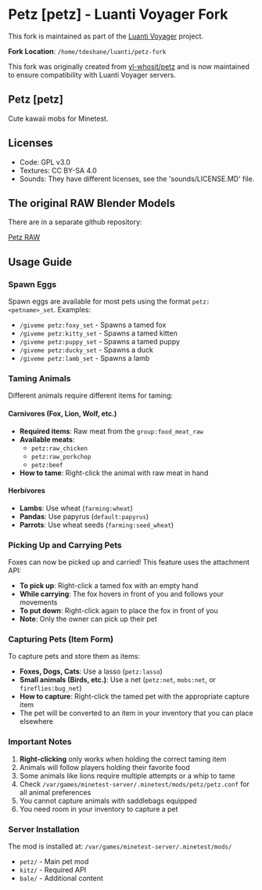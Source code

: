 # Petz [petz] - Luanti Voyager Fork

This fork is maintained as part of the [Luanti Voyager](https://github.com/toddllm/luanti-voyager) project.

**Fork Location**: `/home/tdeshane/luanti/petz-fork`

This fork was originally created from [yl-whosit/petz](https://github.com/yl-whosit/petz) and is now maintained to ensure compatibility with Luanti Voyager servers.

## Petz [petz]

Cute kawaii mobs for Minetest.

## Licenses

- Code: GPL v3.0
- Textures: CC BY-SA 4.0
- Sounds: They have different licenses, see the 'sounds/LICENSE.MD' file.

## The original RAW Blender Models

There are in a separate github repository:

[Petz RAW](https://github.com/runsy/petz_raw)

## Usage Guide

### Spawn Eggs

Spawn eggs are available for most pets using the format `petz:<petname>_set`. Examples:
- `/giveme petz:foxy_set` - Spawns a tamed fox
- `/giveme petz:kitty_set` - Spawns a tamed kitten
- `/giveme petz:puppy_set` - Spawns a tamed puppy
- `/giveme petz:ducky_set` - Spawns a duck
- `/giveme petz:lamb_set` - Spawns a lamb

### Taming Animals

Different animals require different items for taming:

#### Carnivores (Fox, Lion, Wolf, etc.)
- **Required items**: Raw meat from the `group:food_meat_raw`
- **Available meats**:
  - `petz:raw_chicken`
  - `petz:raw_porkchop`
  - `petz:beef`
- **How to tame**: Right-click the animal with raw meat in hand

#### Herbivores
- **Lambs**: Use wheat (`farming:wheat`)
- **Pandas**: Use papyrus (`default:papyrus`)
- **Parrots**: Use wheat seeds (`farming:seed_wheat`)

### Picking Up and Carrying Pets

Foxes can now be picked up and carried! This feature uses the attachment API:
- **To pick up**: Right-click a tamed fox with an empty hand
- **While carrying**: The fox hovers in front of you and follows your movements
- **To put down**: Right-click again to place the fox in front of you
- **Note**: Only the owner can pick up their pet

### Capturing Pets (Item Form)

To capture pets and store them as items:
- **Foxes, Dogs, Cats**: Use a lasso (`petz:lasso`)
- **Small animals (Birds, etc.)**: Use a net (`petz:net`, `mobs:net`, or `fireflies:bug_net`)
- **How to capture**: Right-click the tamed pet with the appropriate capture item
- The pet will be converted to an item in your inventory that you can place elsewhere

### Important Notes

1. **Right-clicking** only works when holding the correct taming item
2. Animals will follow players holding their favorite food
3. Some animals like lions require multiple attempts or a whip to tame
4. Check `/var/games/minetest-server/.minetest/mods/petz/petz.conf` for all animal preferences
5. You cannot capture animals with saddlebags equipped
6. You need room in your inventory to capture a pet

### Server Installation

The mod is installed at: `/var/games/minetest-server/.minetest/mods/`
- `petz/` - Main pet mod
- `kitz/` - Required API
- `bale/` - Additional content
